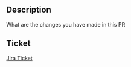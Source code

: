## Description

What are the changes you have made in this PR

## Ticket

[Jira Ticket](scheme://domain/id/{TICKET-ID})